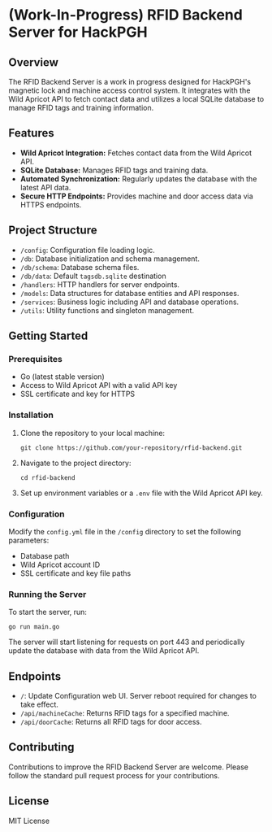 
# (Work-In-Progress) RFID Backend Server for HackPGH

## Overview

The RFID Backend Server is a work in progress designed for HackPGH's magnetic lock and machine access control system. It integrates with the Wild Apricot API to fetch contact data and utilizes a local SQLite database to manage RFID tags and training information.

## Features

-   **Wild Apricot Integration:** Fetches contact data from the Wild Apricot API.
-   **SQLite Database:** Manages RFID tags and training data.
-   **Automated Synchronization:** Regularly updates the database with the latest API data.
-   **Secure HTTP Endpoints:** Provides machine and door access data via HTTPS endpoints.

## Project Structure

-   `/config`: Configuration file loading logic.
-   `/db`: Database initialization and schema management.
-   `/db/schema`: Database schema files.
-   `/db/data`: Default `tagsdb.sqlite` destination
-   `/handlers`: HTTP handlers for server endpoints.
-   `/models`: Data structures for database entities and API responses.
-   `/services`: Business logic including API and database operations.
-   `/utils`: Utility functions and singleton management.

## Getting Started

### Prerequisites

-   Go (latest stable version)
-   Access to Wild Apricot API with a valid API key
-   SSL certificate and key for HTTPS

### Installation

1.  Clone the repository to your local machine:
    
    `git clone https://github.com/your-repository/rfid-backend.git` 
    
2.  Navigate to the project directory:
    
    `cd rfid-backend` 
    
3.  Set up environment variables or a `.env` file with the Wild Apricot API key.

### Configuration

Modify the `config.yml` file in the `/config` directory to set the following parameters:

-   Database path
-   Wild Apricot account ID
-   SSL certificate and key file paths

### Running the Server

To start the server, run:

`go run main.go` 

The server will start listening for requests on port 443 and periodically update the database with data from the Wild Apricot API.

## Endpoints

-   `/`: Update Configuration web UI. Server reboot required for changes to take effect.
-   `/api/machineCache`: Returns RFID tags for a specified machine.
-   `/api/doorCache`: Returns all RFID tags for door access.

## Contributing

Contributions to improve the RFID Backend Server are welcome. Please follow the standard pull request process for your contributions.

## License

MIT License
